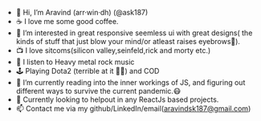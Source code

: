 - 👋 Hi, I’m Aravind (arr·win·dh) (@ask187)
- ☕ I love me some good coffee.
- 👀 I’m interested in great responsive seemless ui with great designs( the kinds of stuff that just blow your mind/or atleast raises eyebrows👀).
- 📺 I love sitcoms(silicon valley,seinfeld,rick and morty etc.)
- 🎸 I listen to Heavy metal rock music
- 🕹  Playing Dota2 (terrible at it 🤷‍♂️) and COD
- 🌱 I’m currently reading into the inner workings of JS, and figuring out different ways to survive the current pandemic.😷
- 💞️ Currently looking to helpout in any ReactJs based projects.
- 📫 Contact me via my github/LinkedIn/email(aravindsk187@gmail.com)

<!---
ask187/ask187 is a ✨ special ✨ repository because its `README.md` (this file) appears on your GitHub profile.
You can click the Preview link to take a look at your changes.
--->
